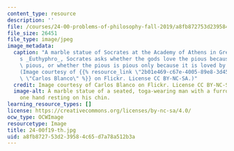 ```yaml
---
content_type: resource
description: ''
file: /courses/24-00-problems-of-philosophy-fall-2019/a8fb872753d239584c65d7a78a512b3a_24-00f19-th.jpg
file_size: 26451
file_type: image/jpeg
image_metadata:
  caption: "A marble statue of Socrates at the Academy of Athens in Greece. In Plato\u2019\
    s _Euthyphro_, Socrates asks whether the gods love the pious because it is the\
    \ pious, or whether the pious is pious only because it is loved by the gods.\_\
    (Image courtesy of {{% resource_link \"2b01e469-c67e-4005-89e8-3d45e9898555\"\
    \ \"Carlos Blanco\" %}} on Flickr. License CC BY-NC-SA.)"
  credit: Image courtesy of Carlos Blanco on Flickr. License CC BY-NC-SA.
  image-alt: A marble statue of a seated, toga-wearing man with a furrowed brow and
    one hand resting on his chin.
learning_resource_types: []
license: https://creativecommons.org/licenses/by-nc-sa/4.0/
ocw_type: OCWImage
resourcetype: Image
title: 24-00f19-th.jpg
uid: a8fb8727-53d2-3958-4c65-d7a78a512b3a
---
```

